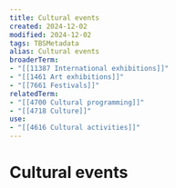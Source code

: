 ```yaml
---
title: Cultural events
created: 2024-12-02
modified: 2024-12-02
tags: TBSMetadata
alias: Cultural events
broaderTerm:
- "[[11387 International exhibitions]]"
- "[[1461 Art exhibitions]]"
- "[[7661 Festivals]]"
relatedTerm:
- "[[4700 Cultural programming]]"
- "[[4718 Culture]]"
use:
- "[[4616 Cultural activities]]"
---
```

# Cultural events
